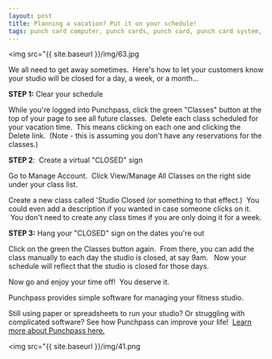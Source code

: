 ```yaml
---
layout: post
title: Planning a vacation? Put it on your schedule!
tags: punch card computer, punch cards, punch card, punch card system, punch pass, punchpass, punch card app, digital punch card, yoga studio app, fitness class app, class attendance app, online scheduling software, yoga studio management software, yoga studio software, facebook, fitness software, dance studio software, fitness club software, fitness center software, gym management software, class registration software, class attendance software, class scheduling software, class management software, attendance tracking software, track attendance
---
```


<img src="{{ site.baseurl }}/img/63.jpg

We all need to get away sometimes.  Here's how to let your customers know your studio will be closed for a day, a week, or a month...

**STEP 1:** Clear your schedule

While you're logged into Punchpass, click the green "Classes" button at the top of your page to see all future classes.  Delete each class scheduled for your vacation time.  This means clicking on each one and clicking the Delete link.  (Note - this is assuming you don't have any reservations for the classes.)  

**STEP 2**:  Create a virtual "CLOSED" sign 

Go to Manage Account.  Click View/Manage All Classes on the right side under your class list.

Create a new class called 'Studio Closed (or something to that effect.)  You could even add a description if you wanted in case someone clicks on it.  You don't need to create any class times if you are only doing it for a week.

**STEP 3:** Hang your "CLOSED" sign on the dates you're out

Click on the green the Classes button again.  From there, you can add the class manually to each day the studio is closed, at say 9am.   Now your schedule will reflect that the studio is closed for those days.

Now go and enjoy your time off!  You deserve it.

Punchpass provides simple software for managing your fitness studio.  

Still using paper or spreadsheets to run your studio? Or struggling with complicated software? See how Punchpass can improve your life!  [Learn more about Punchpass here.](http://punchpass.net/?utm_source=Blog&utm_medium=Blog&utm_campaign=ReservDeadline)

<img src="{{ site.baseurl }}/img/41.png
